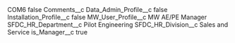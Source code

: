 <?xml version="1.0" encoding="UTF-8"?>
<CustomMetadata xmlns="http://soap.sforce.com/2006/04/metadata" xmlns:xsi="http://www.w3.org/2001/XMLSchema-instance" xmlns:xsd="http://www.w3.org/2001/XMLSchema">
    <label>COM6</label>
    <protected>false</protected>
    <values>
        <field>Comments__c</field>
        <value xsi:nil="true"/>
    </values>
    <values>
        <field>Data_Admin_Profile__c</field>
        <value xsi:type="xsd:boolean">false</value>
    </values>
    <values>
        <field>Installation_Profile__c</field>
        <value xsi:type="xsd:boolean">false</value>
    </values>
    <values>
        <field>MW_User_Profile__c</field>
        <value xsi:type="xsd:string">MW AE/PE Manager</value>
    </values>
    <values>
        <field>SFDC_HR_Department__c</field>
        <value xsi:type="xsd:string">Pilot Engineering</value>
    </values>
    <values>
        <field>SFDC_HR_Division__c</field>
        <value xsi:type="xsd:string">Sales and Service</value>
    </values>
    <values>
        <field>is_Manager__c</field>
        <value xsi:type="xsd:boolean">true</value>
    </values>
</CustomMetadata>

